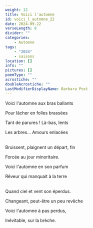 ```yaml
---
weight: 12
title: Voici l'automne
id: voici_l_automne_22
date: 2024-09-22
verseLength: 8
divider: ""
categories:
    - Automne
tags:
    - "2024"
    - saisons
location: []
info: ""
pictures: []
poemType: ""
acrostiche: ""
doubleAcrostiche: ""
LastModifierDisplayName: Barbara Post
---
```

Voici l'automne aux bras ballants

Pour lâcher en folles brassées

Tant de parures ! Là-bas, lents

Les arbres... Amours enlacées

 \
Bruissent, plaignent un départ, fin

Forcée au jour minoritaire.

Voici l'automne en son parfum

Rêveur qui manquait à la terre

 \
Quand ciel et vent son éperdus.

Changeant, peut-être un peu revêche

Voici l'automne à pas perdus,

Inévitable, sur la brèche.
